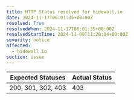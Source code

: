 ```yaml
---
title: HTTP Status resolved for hidewall.io
date: 2024-11-17T06:01:35+00:00Z
resolved: True
resolvedWhen: 2024-11-17T06:01:35+00:00Z
resolvedStartTime: 2024-11-08T11:28:04+00:00Z
severity: notice
affected:
  - hidewall.io
section: issue
---
```


| Expected Statuses | Actual Status  |
|-------------------|----------------|
| 200, 301, 302, 403 | 403 |
